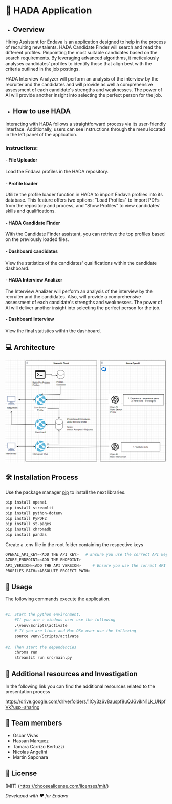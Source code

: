 <h1> 🧐 HADA Application </h1>

- ## Overview

Hiring Assistant for Endava is an application designed to help in the process of recruiting new talents.
HADA Candidate Finder will search and read the different profiles. Pinpointing the most suitable candidates based on the search requirements. 
By leveraging advanced algorithms, it meticulously analyses candidates' profiles to identify those that align best with the criteria outlined in the job postings.

HADA Interview Analyzer will perform an analysis of the interview by the recruiter and the candidates and will provide as well a comprehensive assessment of each candidate's strengths and weaknesses. 
The power of AI will provide another insight into selecting the perfect person for the job. 

- ## How to use HADA
Interacting with HADA follows a straightforward process via its user-friendly interface. Additionally, users can see instructions through the menu located in the left panel of the application.

### Instructions:

#### - File Uploader
Load the Endava profiles in the HADA repository.

#### - Profile loader
Utilize the profile loader function in HADA to import Endava profiles into its database. This feature offers two options: "Load Profiles" to import PDFs from the repository and process, and "Show Profiles" to view candidates' skills and qualifications.

#### - HADA Candidate Finder
With the Candidate Finder assistant, you can retrieve the top profiles based on the previously loaded files.

#### - Dashboard candidates
View the statistics of the candidates' qualifications within the candidate dashboard.

#### - HADA Interview Analizer
The Interview Analizer will perform an analysis of the interview by the recruiter and the candidates. Also, will provide a comprehensive assessment of each candidate's strengths and weaknesses. The power of AI will deliver another insight into selecting the perfect person for the job. 

#### - Dashboard Interview
View the final statistics within the dashboard.


## 💻 Architecture
![Architecture](images/architecture.png)

## 🛠️ Installation Process

Use the package manager [pip](https://pip.pypa.io/en/stable/) to install the next libraries.

```bash
pip install openai
pip install streamlit
pip install python-dotenv
pip install PyPDF2
pip install st-pages
pip install chromadb
pip install pandas
```

Create a .env file in the root folder containing the respective keys

```python
OPENAI_API_KEY=<ADD THE API KEY>   # Ensure you use the correct API key
AZURE_ENDPOINT=<ADD THE ENDPOINT> 
API_VERSION=<ADD THE API VERSION>     # Ensure you use the correct API version
PROFILES_PATH=<ABSOLUTE PROJECT PATH>
```

## 🚀 Usage
The following commands execute the application.


```python

#1. Start the python environment.
    #If you are a windows user use the following
    .\venv\Scripts\activate 
    # If you are linux and Mac OSx user use the following
    source venv/Scripts/activate 

#2. Then start the dependencies
    chroma run
    streamlit run src/main.py
```
## 📘 Additional resources and Investigation
In the following link you can find the additional resources related to the presentation process


https://drive.google.com/drive/folders/1ICy3z6v8auspf8uQJGvikN1Lk_UNpfVk?usp=sharing


## 🙇 Team members

* Oscar Vivas   
* Hassan Marquez
* Tamara Carrizo Bertuzzi 
* Nicolas Angelini
* Martin Saponara

## 🙏 License

[MIT]
(https://choosealicense.com/licenses/mit/)

*Developed with ❤️ for Endava*
